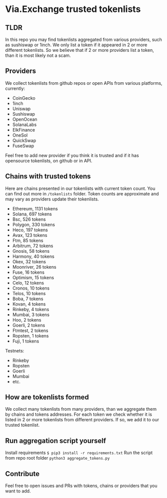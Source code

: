 # Via.Exchange trusted tokenlists

## TLDR

In this repo you may find tokenlists aggregated from various providers, such as sushiswap or 1inch. We only list a token
if it appeared in 2 or more different tokenlists. So we believe that if 2 or more providers list a token, than it is
most likely not a scam.

## Providers

We collect tokenlists from github repos or open APIs from various platforms, currently:
- CoinGecko
- 1inch
- Uniswap
- Sushiswap
- OpenOcean
- SolanaLabs
- ElkFinance
- OneSol
- QuickSwap
- FuseSwap

Feel free to add new provider if you think it is trusted and if it has opensource tokenlists, on github 
or in API.

## Chains with trusted tokens

Here are chains presented in our tokenlists with current token count. You can find out more in `/tokenlists` folder.
Token counts are approximate and may vary as providers update their tokenlists.
- Ethereum, 1131 tokens
- Solana, 697 tokens
- Bsc, 526 tokens
- Polygon, 330 tokens
- Heco, 197 tokens
- Avax, 123 tokens
- Ftm, 85 tokens
- Arbitrum, 72 tokens
- Gnosis, 58 tokens
- Harmony, 40 tokens
- Okex, 32 tokens
- Moonriver, 26 tokens
- Fuse, 16 tokens
- Optimism, 15 tokens
- Celo, 12 tokens
- Cronos, 10 tokens
- Telos, 10 tokens
- Boba, 7 tokens
- Kovan, 4 tokens
- Rinkeby, 4 tokens
- Mumbai, 3 tokens
- Hoo, 2 tokens
- Goerli, 2 tokens
- Ftmtest, 2 tokens
- Ropsten, 1 tokens
- Fuji, 1 tokens


Testnets:

- Rinkeby
- Ropsten
- Goerli
- Mumbai
- etc.

## How are tokenlists formed

We collect many tokenlists from many providers, than we aggregate them by chains and tokens addresses. 
For each token we check whether it is listed in 2 or more tokenlists from different providers. If so, 
we add it to our trusted tokenlist.


## Run aggregation script yourself
Install requirements
```$ pip3 install -r requirements.txt```
Run the script from repo root folder
```python3 aggregate_tokens.py```


## Contribute
Feel free to open issues and PRs with tokens, chains or providers that you want to add.